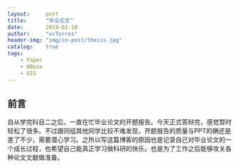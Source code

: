 ```yaml
---
layout:     post
title:      "毕业论文"
date:       2019-01-10
author:     "xcTorres"
header-img: "img/in-post/thesis.jpg"
catalog:    true
tags:
    - Paper
    - HBase
    - GIS
---
```

## 前言  
自从学完科目二之后，一直在忙毕业论文的开题报告。今天正式答辩完，感觉暂时轻松了很多。不过跟同组其他同学比较不难发现，开题报告的质量与PPT的确还是差了不少，需要潜心学习。之所以写这篇博客的原因也是记录自己对毕业论文的一个成长过程，也希望自己能真正学习做科研的快乐。也是为了工作之后能够攻关各种论文文献做准备。

